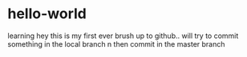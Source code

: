 # hello-world
learning
hey this is my first ever brush up to github..
will try to commit something in the local branch n then commit in the master branch
